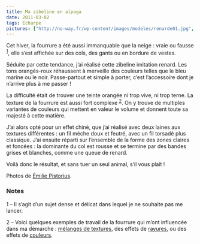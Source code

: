 ```yaml
---
title: Ma zibeline en alpaga
date: 2011-03-02
tags: Echarpe
pictures: ["http://no-way.fr/wp-content/images/modeles/renarde01.jpg", "http://no-way.fr/wp-content/images/modeles/renarde05.jpg", "http://no-way.fr/wp-content/images/modeles/renarde03.jpg", "http://no-way.fr/wp-content/images/modeles/renarde04.jpg"]
---
```


<p>Cet hiver, la fourrure a été aussi immanquable que la neige : vraie ou fausse <sup><a href="#0.1_note1">1</a></sup>, elle s’est affichée sur des cols, des gants ou en bordure de vestes.</p>
<p>Séduite par cette tendance, j’ai réalisé cette zibeline imitation renard. Les tons orangés-roux réhaussent à merveille des couleurs telles que le bleu marine ou le noir. Passe-partout et simple à porter, c’est l’accessoire dont je n’arrive plus à me passer !</p>
<p>La difficulté était de trouver une teinte orangée ni trop vive, ni trop terne. La texture de la fourrure est aussi fort complexe <sup><a href="#0.1_note2">2</a></sup>. On y trouve de multiples variantes de couleurs qui mettent en valeur le volume et donnent toute sa majesté à cette matière.</p>
<p>J’ai alors opté pour un effet chiné, que j’ai réalisé avec deux laines aux textures différentes : un fil mèche doux et feutré, avec un fil torsadé plus classique. J’ai ensuite réparti sur l’ensemble de la forme des zones claires et foncées : la dominante du col est rousse et se termine par des bandes grises et blanches, comme une queue de renard.</p>
<p>Voilà donc le résultat, et sans tuer un seul animal, s’il vous plaît !</p>

Photos de <a href="http://www.flickr.com/photos/emilie-pistorius/" target="_blank">Émilie Pistorius</a>.


<h3>Notes</h3>
<p>1 – Il s’agit d’un sujet dense et délicat dans lequel je ne souhaite pas me lancer.</p>
<p>2 – Voici quelques exemples de travail de la fourrure qui m’ont influencée dans ma démarche : <a href="http://www.world-cuir.com/photos/fourrure-femme-giletbordrenard-10-17-1.jpg" target="_blank">mélanges de textures</a>, des effets de <a href="http://dynamic.forzieri.com/is/image/Forzieri/354x454/fz46558-021-1x.jpg" target="_blank">rayures</a>, ou des effets de <a href="http://assets.madame.lefigaro.fr/images/photo_set_item/picture/000/040/092/5hum15/dia_fourrure1.jpg" target="_blank">couleurs</a>.</p>